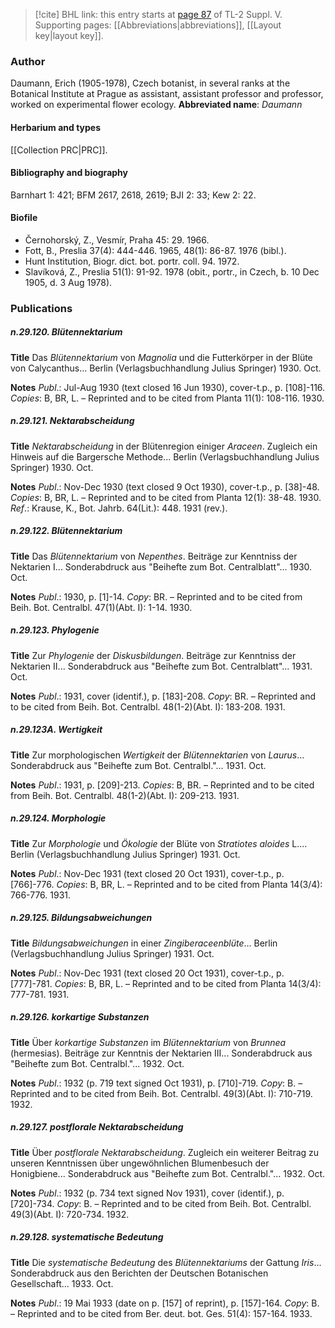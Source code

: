 > [!cite] BHL link: this entry starts at [page 87](https://www.biodiversitylibrary.org/page/33259133) of TL-2 Suppl. V.
> Supporting pages: [[Abbreviations|abbreviations]], [[Layout key|layout key]].

### Author

Daumann, Erich (1905-1978), Czech botanist, in several ranks at the Botanical Institute at Prague as assistant, assistant professor and professor, worked on experimental flower ecology. 
**Abbreviated name**: *Daumann*

#### Herbarium and types

[[Collection PRC|PRC]].

#### Bibliography and biography

Barnhart 1: 421; BFM 2617, 2618, 2619; BJI 2: 33; Kew 2: 22.

#### Biofile

- Černohorský, Z., Vesmír, Praha 45: 29. 1966.
- Fott, B., Preslia 37(4): 444-446. 1965, 48(1): 86-87. 1976 (bibl.).
- Hunt Institution, Biogr. dict. bot. portr. coll. 94. 1972.
- Slavíková, Z., Preslia 51(1): 91-92. 1978 (obit., portr., in Czech, b. 10 Dec 1905, d. 3 Aug 1978).

### Publications

##### n.29.120. Blütennektarium

**Title**
Das *Blütennektarium* von *Magnolia* und die Futterkörper in der Blüte von Calycanthus... Berlin (Verlagsbuchhandlung Julius Springer) 1930. Oct.

**Notes**
*Publ*.: Jul-Aug 1930 (text closed 16 Jun 1930), cover-t.p., p. \[108\]-116. *Copies*: B, BR, L. – Reprinted and to be cited from Planta 11(1): 108-116. 1930.

##### n.29.121. Nektarabscheidung

**Title**
*Nektarabscheidung* in der Blütenregion einiger *Araceen*. Zugleich ein Hinweis auf die Bargersche Methode... Berlin (Verlagsbuchhandlung Julius Springer) 1930. Oct.

**Notes**
*Publ*.: Nov-Dec 1930 (text closed 9 Oct 1930), cover-t.p., p. \[38\]-48. *Copies*: B, BR, L. – Reprinted and to be cited from Planta 12(1): 38-48. 1930.
*Ref*.: Krause, K., Bot. Jahrb. 64(Lit.): 448. 1931 (rev.).

##### n.29.122. Blütennektarium

**Title**
Das *Blütennektarium* von *Nepenthes*. Beiträge zur Kenntniss der Nektarien I... Sonderabdruck aus "Beihefte zum Bot. Centralblatt"... 1930. Oct.

**Notes**
*Publ*.: 1930, p. \[1\]-14. *Copy*: BR. – Reprinted and to be cited from Beih. Bot. Centralbl. 47(1)(Abt. I): 1-14. 1930.

##### n.29.123. Phylogenie

**Title**
Zur *Phylogenie* der *Diskusbildungen*. Beiträge zur Kenntniss der Nektarien II... Sonderabdruck aus "Beihefte zum Bot. Centralblatt"... 1931. Oct.

**Notes**
*Publ*.: 1931, cover (identif.), p. \[183\]-208. *Copy*: BR. – Reprinted and to be cited from Beih. Bot. Centralbl. 48(1-2)(Abt. I): 183-208. 1931.

##### n.29.123A. Wertigkeit

**Title**
Zur morphologischen *Wertigkeit* der *Blütennektarien* von *Laurus*... Sonderabdruck aus "Beihefte zum Bot. Centralbl."... 1931. Oct.

**Notes**
*Publ*.: 1931, p. \[209\]-213. *Copies*: B, BR. – Reprinted and to be cited from Beih. Bot. Centralbl. 48(1-2)(Abt. I): 209-213. 1931.

##### n.29.124. Morphologie

**Title**
Zur *Morphologie* und *Ökologie* der Blüte von *Stratiotes aloides* L.... Berlin (Verlagsbuchhandlung Julius Springer) 1931. Oct.

**Notes**
*Publ*.: Nov-Dec 1931 (text closed 20 Oct 1931), cover-t.p., p. \[766\]-776. *Copies*: B, BR, L. – Reprinted and to be cited from Planta 14(3/4): 766-776. 1931.

##### n.29.125. Bildungsabweichungen

**Title**
*Bildungsabweichungen* in einer *Zingiberaceenblüte*... Berlin (Verlagsbuchhandlung Julius Springer) 1931. Oct.

**Notes**
*Publ*.: Nov-Dec 1931 (text closed 20 Oct 1931), cover-t.p., p. \[777\]-781. *Copies*: B, BR, L. – Reprinted and to be cited from Planta 14(3/4): 777-781. 1931.

##### n.29.126. korkartige Substanzen

**Title**
Über *korkartige Substanzen* im *Blütennektarium* von *Brunnea* (hermesias). Beiträge zur Kenntnis der Nektarien III... Sonderabdruck aus "Beihefte zum Bot. Centralbl."... 1932. Oct.

**Notes**
*Publ*.: 1932 (p. 719 text signed Oct 1931), p. \[710\]-719. *Copy*: B. – Reprinted and to be cited from Beih. Bot. Centralbl. 49(3)(Abt. I): 710-719. 1932.

##### n.29.127. postflorale Nektarabscheidung

**Title**
Über *postflorale Nektarabscheidung*. Zugleich ein weiterer Beitrag zu unseren Kenntnissen über ungewöhnlichen Blumenbesuch der Honigbiene... Sonderabdruck aus "Beihefte zum Bot. Centralbl."... 1932. Oct.

**Notes**
*Publ*.: 1932 (p. 734 text signed Nov 1931), cover (identif.), p. \[720\]-734. *Copy*: B. – Reprinted and to be cited from Beih. Bot. Centralbl. 49(3)(Abt. I): 720-734. 1932.

##### n.29.128. systematische Bedeutung

**Title**
Die *systematische Bedeutung* des *Blütennektariums* der Gattung *Iris*... Sonderabdruck aus den Berichten der Deutschen Botanischen Gesellschaft... 1933. Oct.

**Notes**
*Publ*.: 19 Mai 1933 (date on p. \[157\] of reprint), p. \[157\]-164. *Copy*: B. – Reprinted and to be cited from Ber. deut. bot. Ges. 51(4): 157-164. 1933.

